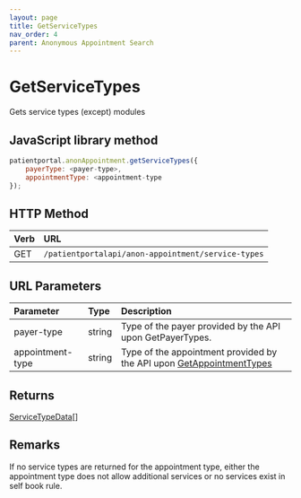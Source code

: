 ```yaml
---
layout: page
title: GetServiceTypes
nav_order: 4
parent: Anonymous Appointment Search
---
```


# GetServiceTypes

Gets service types (except) modules

## JavaScript library method

```javascript
patientportal.anonAppointment.getServiceTypes({
    payerType: <payer-type>,
    appointmentType: <appointment-type
});
```

## HTTP Method

| Verb | URL                                               |
|:-----|:--------------------------------------------------|
| GET | `/patientportalapi/anon-appointment/service-types` |

## URL Parameters

| Parameter | Type   | Description                                                 |
|:----------|:-------|:------------------------------------------------------------|
| payer-type | string | Type of the payer provided by the API upon GetPayerTypes. |
| appointment-type | string | Type of the appointment provided by the API upon [GetAppointmentTypes](#_GetAppointmentTypes) |

## Returns

[ServiceTypeData](#_ServiceTypeData)\[\]

## Remarks

If no service types are returned for the appointment type, either the appointment type does not allow additional services or no services exist in self book rule.
